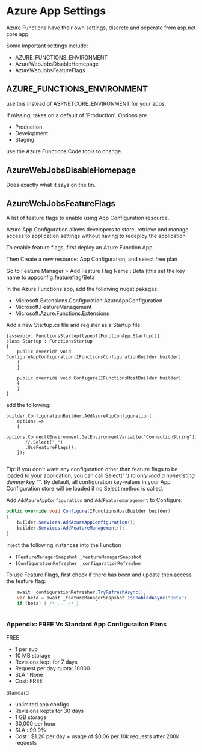 # Azure App Settings 

Azure Functions have their own settings, discrete and seperate from
asp.net core app.

Some important settings include:

* AZURE_FUNCTIONS_ENVIRONMENT
* AzureWebJobsDisableHomepage
* AzureWebJobsFeatureFlags

## AZURE_FUNCTIONS_ENVIRONMENT

use this instead of ASPNETCORE_ENVIRONMENT for your apps.

If missing, takes on a default of 'Production'. Options are

* Production
* Development
* Staging

use the Azure Functions Code tools to change.


## AzureWebJobsDisableHomepage

Does exactly what it says on the tin. 


## AzureWebJobsFeatureFlags

A list of feature flags to enable using App Configuration resource.

Azure App Configuration allows developers to store, retrieve and
manage access to application settings without having to redeploy the
application

To enable feature flags, first deploy an Azure Function App.

Then Create a new resource: App Configuration, and select free plan

Go to Feature Manager > Add
Feature Flag Name : Beta
(this set the key name to appconfig.featureflag/Beta


In the Azure Functions app, add the following nuget pakages:

* Microsoft.Extensions.Configuration.AzureAppConfiguration
* Microsoft.FeatureManagement
* Microsoft.Azure.Functions.Extensions

Add a new Startup.cs file and register as a Startup file:

```
[assembly: FunctionsStartup(typeof(FunctionApp.Startup))]
class Startup : FunctionsStartup
{
    public override void ConfigureAppConfiguration(IFunctionsConfigurationBuilder builder)
    {
    }
		
    public override void Configure(IFunctionsHostBuilder builder)
    {
    }
}
```

add the following:

```
builder.ConfigurationBuilder.AddAzureAppConfiguration(
    options =>
    {
       options.Connect(Environment.GetEnvironmentVariable("ConnectionString"))
       //.Select("_")
       .UseFeatureFlags();
    });
					      
```

Tip: if you don't want any configuration other than feature flags to be
loaded to your application, you can call Select("_") to only load a
nonexisting dummy key "_". By default, all configuration key-values in
your App Configuration store will be loaded if no Select method is
called.


Add `AddAzureAppConfiguration` and `AddFeaturemanagement` to Configure:


```c#
public override void Configure(IFunctionsHostBuilder builder)
{
    builder.Services.AddAzureAppConfiguration();
    builder.Services.AddFeatureManagement();
}
```

inject the following instances into the Function

* `IFeatureManagerSnapshot _featureManagerSnapshot`
* `IConfigurationRefresher _configurationRefresher`

To use Feature Flags, first check if there has been and update then
access the feature flag:

```c#
    await _configurationRefresher.TryRefreshAsync();
    var beta = await _featureManagerSnapshot.IsEnabledAsync("Beta")
    if (beta) { /* ... /* }
    
```



### Appendix: FREE Vs Standard App Configuraiton Plans


FREE

* 1 per sub
* 10 MB storage
* Revisions kept for 7 days
* Request per day quota: 10000
* SLA : None
* Cost: FREE

Standard

* unlimited app configs
* Revisions kepts for 30 days
* 1 GB storage
* 30,000 per hour
* SLA : 99.9%
* Cost : $1.20 per day + usage of $0.06 per 10k requests after 200k requests



